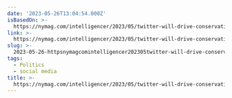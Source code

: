 ```yaml
---
date: '2023-05-26T13:04:54.000Z'
isBasedOn: >-
  https://nymag.com/intelligencer/2023/05/twitter-will-drive-conservatives-mad-and-further-right.html
link: >-
  https://nymag.com/intelligencer/2023/05/twitter-will-drive-conservatives-mad-and-further-right.html
slug: >-
  2023-05-26-httpsnymagcomintelligencer202305twitter-will-drive-conservatives-mad-and-further-righthtml
tags:
  - Politics
  - social media
title: >-
  https://nymag.com/intelligencer/2023/05/twitter-will-drive-conservatives-mad-and-further-right.html
---
```


